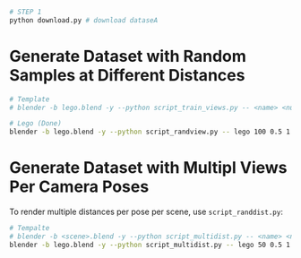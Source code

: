 ```bash
# STEP 1
python download.py # download dataseA
```

# Generate Dataset with Random Samples at Different Distances
```bash
# Template
# blender -b lego.blend -y --python script_train_views.py -- <name> <number_of_views> <distance_ratio_near> <distance_ratio_far>

# Lego (Done)
blender -b lego.blend -y --python script_randview.py -- lego 100 0.5 1.25 # done
```

# Generate Dataset with Multipl Views Per Camera Poses
To render multiple distances per pose per scene, use `script_randdist.py`:
```bash
# Tempalte
# blender -b <scene>.blend -y --python script_multidist.py -- <name> <n_poses> <distance_ratio_near> <distance_ratio_far> <n_ratios_sampled_per_pose> <--randist?>
blender -b lego.blend -y --python script_multidist.py -- lego 50 0.5 1.5 5 --randdist
```

